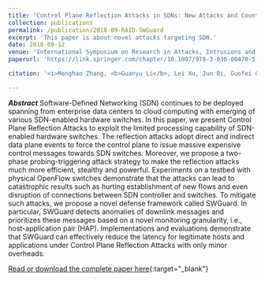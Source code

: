 ```yaml
---
title: "Control Plane Reflection Attacks in SDNs: New Attacks and Countermeasures"
collection: publications
permalink: /publication/2018-09-RAID-SWGuard
excerpt: 'This paper is about novel attacks targeting SDN.'
date: 2018-09-12
venue: 'International Symposium on Research in Attacks, Intrusions and Defenses (RAID)'
paperurl: 'https://link.springer.com/chapter/10.1007/978-3-030-00470-5_8'

citation: '<i>Menghao Zhang, <b>Guanyu Li</b>, Lei Xu, Jun Bi, Guofei Gu, and Jiasong Bai. &quot;Control Plane Reflection Attacks in SDNs: New Attacks and Countermeasures&quot;. In the 21st International Symposium on Research in Attacks, Intrusions and Defenses (RAID 2018), Heraklion, Crete, Greece, September 10-12, 2018.</i>'

---
```

***Abstract***
Software-Defined Networking (SDN) continues to be deployed spanning from enterprise data centers to cloud computing with emerging of various SDN-enabled hardware switches. In this paper, we present Control Plane Reflection Attacks to exploit the limited processing capability of SDN-enabled hardware switches. The reflection attacks adopt direct and indirect data plane events to force the control plane to issue massive expensive control messages towards SDN switches. Moreover, we propose a two-phase probing-triggering attack strategy to make the reflection attacks much more efficient, stealthy and powerful. Experiments on a testbed with physical OpenFlow switches demonstrate that the attacks can lead to catastrophic results such as hurting establishment of new flows and even disruption of connections between SDN controller and switches. To mitigate such attacks, we propose a novel defense framework called SWGuard. In particular, SWGuard detects anomalies of downlink messages and prioritizes these messages based on a novel monitoring granularity, i.e., host-application pair (HAP). Implementations and evaluations demonstrate that SWGuard can effectively reduce the latency for legitimate hosts and applications under Control Plane Reflection Attacks with only minor overheads.

[Read or download the complete paper here](https://link.springer.com/chapter/10.1007/978-3-030-00470-5_8){:target="\_blank"}
